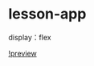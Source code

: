 # lesson-app
display：flex

[!preview](https://github.com/KuroNekoNyaa/lesson-app/blob/master/img/app.png)
